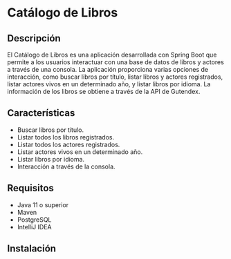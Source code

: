 # Catálogo de Libros

## Descripción

El Catálogo de Libros es una aplicación desarrollada con Spring Boot que permite a los usuarios interactuar con una base de datos de libros y actores a través de una consola. La aplicación proporciona varias opciones de interacción, como buscar libros por título, listar libros y actores registrados, listar actores vivos en un determinado año, y listar libros por idioma. La información de los libros se obtiene a través de la API de Gutendex.

## Características

- Buscar libros por título.
- Listar todos los libros registrados.
- Listar todos los actores registrados.
- Listar actores vivos en un determinado año.
- Listar libros por idioma.
- Interacción a través de la consola.

## Requisitos

- Java 11 o superior
- Maven
- PostgreSQL
- IntelliJ IDEA

## Instalación


